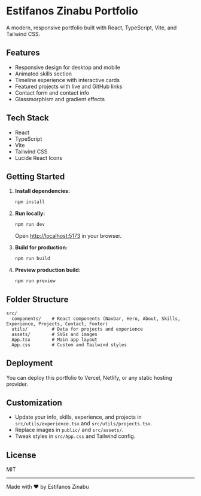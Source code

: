 # Estifanos Zinabu Portfolio

A modern, responsive portfolio built with React, TypeScript, Vite, and Tailwind CSS.

## Features
- Responsive design for desktop and mobile
- Animated skills section
- Timeline experience with interactive cards
- Featured projects with live and GitHub links
- Contact form and contact info
- Glassmorphism and gradient effects

## Tech Stack
- React 
- TypeScript
- Vite
- Tailwind CSS
- Lucide React Icons

## Getting Started

1. **Install dependencies:**
   ```bash
   npm install
   ```

2. **Run locally:**
   ```bash
   npm run dev
   ```
   Open [http://localhost:5173](http://localhost:5173) in your browser.

3. **Build for production:**
   ```bash
   npm run build
   ```

4. **Preview production build:**
   ```bash
   npm run preview
   ```

## Folder Structure
```
src/
  components/    # React components (Navbar, Hero, About, Skills, Experience, Projects, Contact, Footer)
  utils/         # Data for projects and experience
  assets/        # SVGs and images
  App.tsx        # Main app layout
  App.css        # Custom and Tailwind styles
```

## Deployment
You can deploy this portfolio to Vercel, Netlify, or any static hosting provider.

## Customization
- Update your info, skills, experience, and projects in `src/utils/experience.tsx` and `src/utils/projects.tsx`.
- Replace images in `public/` and `src/assets/`.
- Tweak styles in `src/App.css` and Tailwind config.

## License
MIT

---
Made with ❤️ by Estifanos Zinabu
